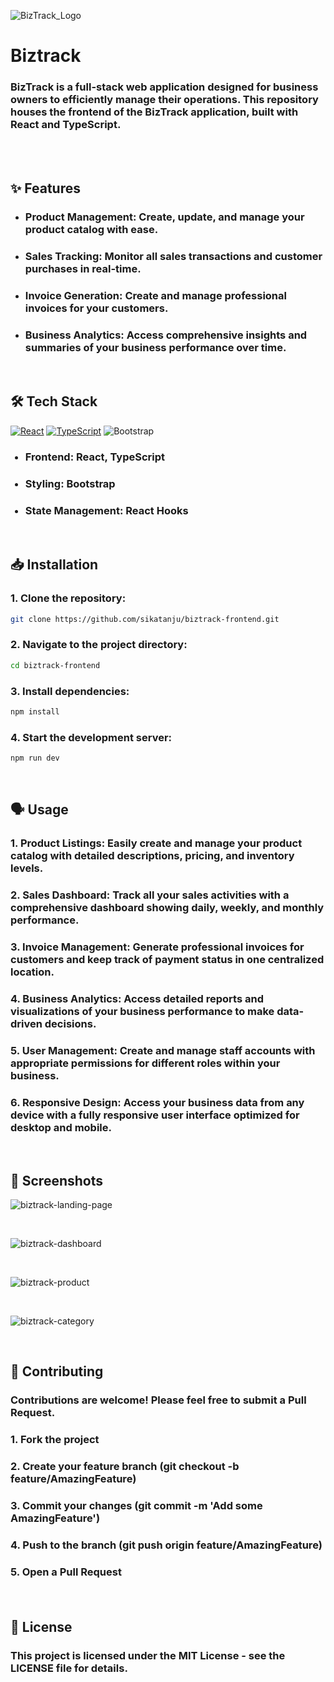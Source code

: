 ![BizTrack_Logo](https://github.com/user-attachments/assets/76f56ee6-66a0-4a0e-b56e-a7ecbd222cd5)


<h1>Biztrack</h1>
<h3>BizTrack is a full-stack web application designed for business owners to efficiently manage their operations. This repository houses the frontend of the BizTrack application, built with React and TypeScript.</h3>

<br />
<br />

<h2>✨ Features</h2>
<ul>
  <li>
    <h3><b>Product Management:</b> Create, update, and manage your product catalog with ease.</h3>
  </li>
  <li>
    <h3><b>Sales Tracking:</b> Monitor all sales transactions and customer purchases in real-time.</h3>
  </li>
  <li>
    <h3><b>Invoice Generation:</b> Create and manage professional invoices for your customers.</h3>
  </li>
  <li>
    <h3><b>Business Analytics:</b> Access comprehensive insights and summaries of your business performance over time.</h3>
  </li>
</ul>

<br />

<h2>🛠️ Tech Stack</h2>

[![React](https://img.shields.io/badge/React-61DAFB.svg?style=for-the-badge&logo=React&logoColor=black)](#) 
[![TypeScript](https://img.shields.io/badge/TypeScript-3178C6.svg?style=for-the-badge&logo=TypeScript&logoColor=white)](#)
![Bootstrap](https://img.shields.io/badge/bootstrap-%238511FA.svg?style=for-the-badge&logo=bootstrap&logoColor=white)


<ul>
  <h3><li><b>Frontend:</b> React, TypeScript</li></h3>
  <h3><li><b>Styling:</b> Bootstrap</li></h3>
  <h3><li><b>State Management:</b> React Hooks</li></h3>
</ul>

<br />

<h2>📥 Installation</h2>

<h3>1. Clone the repository:</h3>

```bash
git clone https://github.com/sikatanju/biztrack-frontend.git
```
<h3>2. Navigate to the project directory:</h3>

```bash
cd biztrack-frontend
```
<h3>3. Install dependencies:</h3>

```bash
npm install
```
<h3>4. Start the development server:</h3>

```bash
npm run dev
```

<br />

<h2>🗣️ Usage</h2>

<h3><b>1. Product Listings:</b> Easily create and manage your product catalog with detailed descriptions, pricing, and inventory levels.</h3>
<h3><b>2. Sales Dashboard:</b> Track all your sales activities with a comprehensive dashboard showing daily, weekly, and monthly performance.</h3>
<h3><b>3. Invoice Management:</b> Generate professional invoices for customers and keep track of payment status in one centralized location.</h3>
<h3><b>4. Business Analytics:</b> Access detailed reports and visualizations of your business performance to make data-driven decisions.</h3>
<h3><b>5. User Management:</b> Create and manage staff accounts with appropriate permissions for different roles within your business.</h3>
<h3><b>6. Responsive Design:</b> Access your business data from any device with a fully responsive user interface optimized for desktop and mobile.</h3>

<br />

<h2>📱 Screenshots</h2>

![biztrack-landing-page](https://github.com/user-attachments/assets/ef724f61-a101-4ea8-9c75-52cfc4f8eb92)

<br />

![biztrack-dashboard](https://github.com/user-attachments/assets/af88ca58-f74d-4b63-ad42-022da7e91db3)

<br />

![biztrack-product](https://github.com/user-attachments/assets/1b669825-dddb-4c6a-8a2d-95800d851ca3)

<br />

![biztrack-category](https://github.com/user-attachments/assets/fd76470a-b2a1-4da3-bc2f-3f9131fba10f)

<br />


<h2>🤝 Contributing</h2>

<h3>Contributions are welcome! Please feel free to submit a Pull Request.

<h3>1. Fork the project</p> 
<h3>2. Create your feature branch (git checkout -b feature/AmazingFeature)</p> 
<h3>3. Commit your changes (git commit -m 'Add some AmazingFeature')</p> 
<h3>4. Push to the branch (git push origin feature/AmazingFeature)</p> 
<h3>5. Open a Pull Request</p> 

<br />

<h2>📝 License</h2>

<h3>This project is licensed under the MIT License - see the LICENSE file for details.</p> 

